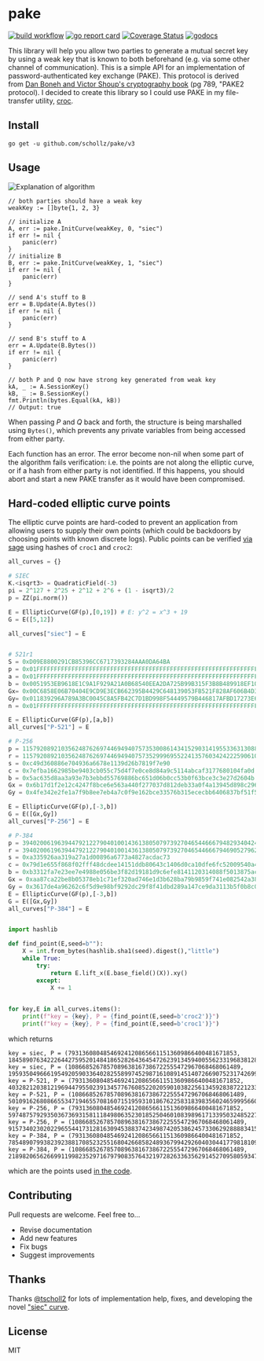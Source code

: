 # pake

[![build workflow](https://github.com/schollz/pake/actions/workflows/test.yml/badge.svg)](https://github.com/schollz/pake/actions/workflows/test.yml) 
[![go report card](https://goreportcard.com/badge/github.com/schollz/pake)](https://goreportcard.com/report/github.com/schollz/pake)
[![Coverage Status](https://coveralls.io/repos/github/schollz/pake/badge.svg)](https://coveralls.io/github/schollz/pake)
[![godocs](https://godoc.org/github.com/schollz/pake?status.svg)](https://godoc.org/github.com/schollz/pake) 

This library will help you allow two parties to generate a mutual secret key by using a weak key that is known to both beforehand (e.g. via some other channel of communication). This is a simple API for an implementation of password-authenticated key exchange (PAKE). This protocol is derived from [Dan Boneh and Victor Shoup's cryptography book](https://crypto.stanford.edu/~dabo/cryptobook/BonehShoup_0_4.pdf) (pg 789, "PAKE2 protocol). I decided to create this library so I could use PAKE in my file-transfer utility, [croc](https://github.com/schollz/croc).


## Install

```
go get -u github.com/schollz/pake/v3
```

## Usage 

![Explanation of algorithm](https://i.imgur.com/s7oQWVP.png)

```golang
// both parties should have a weak key
weakKey := []byte{1, 2, 3}

// initialize A
A, err := pake.InitCurve(weakKey, 0, "siec")
if err != nil {
    panic(err)
}
// initialize B
B, err := pake.InitCurve(weakKey, 1, "siec")
if err != nil {
    panic(err)
}

// send A's stuff to B
err = B.Update(A.Bytes())
if err != nil {
    panic(err)
}

// send B's stuff to A
err = A.Update(B.Bytes())
if err != nil {
    panic(err)
}

// both P and Q now have strong key generated from weak key
kA, _ := A.SessionKey()
kB, _ := B.SessionKey()
fmt.Println(bytes.Equal(kA, kB))
// Output: true
```

When passing *P* and *Q* back and forth, the structure is being marshalled using `Bytes()`, which prevents any private variables from being accessed from either party.

Each function has an error. The error become non-nil when some part of the algorithm fails verification: i.e. the points are not along the elliptic curve, or if a hash from either party is not identified. If this happens, you should abort and start a new PAKE transfer as it would have been compromised. 

## Hard-coded elliptic curve points

The elliptic curve points are hard-coded to prevent an application from allowing users to supply their own points (which could be backdoors by choosing points with known discrete logs). Public points can be verified [via sage](https://sagecell.sagemath.org/?z=eJzNVk1v3MgRvQvQfyDkw85gJaWrqr9qkQ1AckgjyMXB5mCsYQvNZnc8yFhSZsa7Ehb-73mULNv5wCKLXSDhYdhDVlVX1Xuvmmm3u8rv9z-UQ_Nt89OH05PTk2fNd38c-tOTP13-fnv4-_4of8CrP79P8z4dt3nclt28upD16cntFi_4DXFovsad3cON-OHm8bui5qJ5jLH-HcMB9t9_v7rdXl7f7N-t1utluwEPh91ue4vg_ZLJ6vm4ul2fvzLnpK_XzbNm-Ka5f8Mwu3sjiEp6evJ8cVq9cufErx-ipE91vDo7bEs-e71YLG-WghzTnk5PvsMzc7cxOsRoDCv1XXSivu99oCAqHG3btmbTetu1j_maO0Pj__xCgf8vuYAZ02MuxpE6GTr1FAfqtaVRWVum1nQ-OmuGoeVNG9h1qp2QG6WLnY2qsB8JMJDzpKKOhj4MKqEj77g33Ua6jrrRBHFBNmOMsuFe7EjDaB2NG-s7Z2Q0Bky4e8ylx45xML4Lxho7aL_RQYa-856xQWcta-9tJFHjZOzAiDFybEcPF7uRTde2ZDs3hDCMQ3DKcRxo04PcLY9jGzeDiI2d9BSdbxGtGzUMYRDqeXDdxnvkcv-IEUVBI3wborbS9cZY18fWjZ3lPmyo26jG0Vlr1QVFaj5SaMduQ4GDDMi4R-ghsKpDweyt6Z0znRqSsd2Y4Emc9MFE33Lgnq2JsRvUBq_jhrx36Mv1b8WX1lH0MUTpRh7Vo8Fj3xuycQxGW7cxwMr12kXg2tvQDl3nxy7QoCQRqevPijydT4uAv5TviwuA81m_z5oXF-z8oxqJ0DE2UZmMOM82Bs9eA3qoVq0J4IsTg86QFUuO1QhZ0NSJeCFBozzSDovsHSbC_r-NCSzUIwyzRfODN2LZMrNT48mAe8TGWvGo9vDQ-Wx1Fr_sV8BIFZ-8D7EQCDizn0IkraEokMoP9qHUKQE71uimgm0lT8a5HNxsYWhyiXO0SbMjsmnKqQqF4KMhY2sy85MqXcpe3BxTkqRSwiRlmmaHlBW5TNk7mo2fTM5OJlO9TLlIlsIBaRk7LYp6COQnCjNVLsQZtYYaYemL85KsNZVDMBLmSDyXSSSZahNqs9haYwb7Fzk8BLK1oFmFa6EUqk6xlFAmm0I2VQt5XjJYejphRJRc8jSBNj5KmKqj6pqfJdCFPDLo44nw_O78-f2_MwoE-mdGSbSPjELKhg1AVI-lBROIOSiGCBmwXKC1aJwJivOBgaSHbj2gVBtZBaOGrQsMKMgqZGIElLOB_QI9u6jwNhAQYc4gBBHLcn7tf9XOHjMMlp6DdxifClIxQPdYRwVAJoL5DPKCqnAC9UH3ZY7IEzsTGq7sQRLSxCGBExAAOBoC4I14kueUg3xip85UvHMVo6AarrXaOOe5FIgLhJqnaBA9E3CbTU5k5lp8zQ71KQ6ChElXInpVkqsQVvWFIooJOQcoKsoTe8Ek4ppCYVlYYsHZYpyfitTIM-HgoFmzL7VE7AzNQd1odHUYjTEs3Ef5CqUkLjCfOUWXY5lnKZlTqZ_YnVIMOTFPJUJmAmVOlAOVKmzSHCwSnGXyHKcUdIImoVZLxQBTy0ki5jFXdjMoitngsyRnXUEOwMSkKXxiP2AMc4FwMVM4--pmLRqnigOCZ-ikxmppnmaOmsiGXHQGKCSTq2aK2ZjkDVJDOgE16xySFayzmpJMcfVXSwNK-PJjafvu9mZ_bN6mw9vddlqezKU2dXs9X93ebK-Pq-H8UMr87XR2tv7m9KTB9RLeeHNZ9zfvrqb7YzmsPrpfHt4mWi3268t5-9dyOK7W52e77fG4K2frR-8f3253pfnL_n35GG65jvv7L_4t174c3--vm-Fyt63Hq7vVcDmlQ7mqD5-j69XL9fry7n61_uxU7nK5Pf5LlJfN1xj4S1XLv9OTerNv_lbuzwcU0Hzuy-X2WN4dVk8F3u6XwusZLJevZNw-nDcvluV_6MtXeX-T-av1h6cCf7k3PXj_AxzM6dk=&lang=sage&interacts=eJyLjgUAARUAuQ==) using hashes of `croc1` and `croc2`:

```python
all_curves = {}

# SIEC
K.<isqrt3> = QuadraticField(-3)
pi = 2^127 + 2^25 + 2^12 + 2^6 + (1 - isqrt3)/2
p = ZZ(pi.norm())

E = EllipticCurve(GF(p),[0,19]) # E: y^2 = x^3 + 19
G = E([5,12])

all_curves["siec"] = E


# 521r1
S = 0xD09E8800291CB85396CC6717393284AAA0DA64BA
p = 0x01FFFFFFFFFFFFFFFFFFFFFFFFFFFFFFFFFFFFFFFFFFFFFFFFFFFFFFFFFFFFFFFFFFFFFFFFFFFFFFFFFFFFFFFFFFFFFFFFFFFFFFFFFFFFFFFFFFFFFFFFFFFFFFFFFF
a = 0x01FFFFFFFFFFFFFFFFFFFFFFFFFFFFFFFFFFFFFFFFFFFFFFFFFFFFFFFFFFFFFFFFFFFFFFFFFFFFFFFFFFFFFFFFFFFFFFFFFFFFFFFFFFFFFFFFFFFFFFFFFFFFFFFFFC
b = 0x0051953EB9618E1C9A1F929A21A0B68540EEA2DA725B99B315F3B8B489918EF109E156193951EC7E937B1652C0BD3BB1BF073573DF883D2C34F1EF451FD46B503F00
Gx= 0x00C6858E06B70404E9CD9E3ECB662395B4429C648139053FB521F828AF606B4D3DBAA14B5E77EFE75928FE1DC127A2FFA8DE3348B3C1856A429BF97E7E31C2E5BD66
Gy= 0x011839296A789A3BC0045C8A5FB42C7D1BD998F54449579B446817AFBD17273E662C97EE72995EF42640C550B9013FAD0761353C7086A272C24088BE94769FD16650
n = 0x01FFFFFFFFFFFFFFFFFFFFFFFFFFFFFFFFFFFFFFFFFFFFFFFFFFFFFFFFFFFFFFFFFA51868783BF2F966B7FCC0148F709A5D03BB5C9B8899C47AEBB6FB71E91386409

E = EllipticCurve(GF(p),[a,b])
all_curves["P-521"] = E

# P-256
p = 115792089210356248762697446949407573530086143415290314195533631308867097853951
r = 115792089210356248762697446949407573529996955224135760342422259061068512044369
s = 0xc49d360886e704936a6678e1139d26b7819f7e90
c = 0x7efba1662985be9403cb055c75d4f7e0ce8d84a9c5114abcaf3177680104fa0d
b = 0x5ac635d8aa3a93e7b3ebbd55769886bc651d06b0cc53b0f63bce3c3e27d2604b
Gx = 0x6b17d1f2e12c4247f8bce6e563a440f277037d812deb33a0f4a13945d898c296
Gy = 0x4fe342e2fe1a7f9b8ee7eb4a7c0f9e162bce33576b315ececbb6406837bf51f5 

E = EllipticCurve(GF(p),[-3,b])
G = E([Gx,Gy])
all_curves["P-256"] = E

# P-384
p = 39402006196394479212279040100143613805079739270465446667948293404245721771496870329047266088258938001861606973112319
r = 39402006196394479212279040100143613805079739270465446667946905279627659399113263569398956308152294913554433653942643
s = 0xa335926aa319a27a1d00896a6773a4827acdac73
c = 0x79d1e655f868f02fff48dcdee14151ddb80643c1406d0ca10dfe6fc52009540a495e8042ea5f744f6e184667cc722483
b = 0xb3312fa7e23ee7e4988e056be3f82d19181d9c6efe8141120314088f5013875ac656398d8a2ed19d2a85c8edd3ec2aef
Gx = 0xaa87ca22be8b05378eb1c71ef320ad746e1d3b628ba79b9859f741e082542a385502f25dbf55296c3a545e3872760ab7
Gy = 0x3617de4a96262c6f5d9e98bf9292dc29f8f41dbd289a147ce9da3113b5f0b8c00a60b1ce1d7e819d7a431d7c90ea0e5f
E = EllipticCurve(GF(p),[-3,b])
G = E([Gx,Gy])
all_curves["P-384"] = E


import hashlib

def find_point(E,seed=b""):
    X = int.from_bytes(hashlib.sha1(seed).digest(),"little")
    while True:
        try:
            return E.lift_x(E.base_field()(X)).xy()
        except:
            X += 1

    
for key,E in all_curves.items():
    print(f"key = {key}, P = {find_point(E,seed=b'croc2')}")
    print(f"key = {key}, P = {find_point(E,seed=b'croc1')}")
```

which returns

```
key = siec, P = (793136080485469241208656611513609866400481671853, 18458907634222644275952014841865282643645472623913459400556233196838128612339)
key = siec, P = (1086685267857089638167386722555472967068468061489, 19593504966619549205903364028255899745298716108914514072669075231742699650911)
key = P-521, P = (793136080485469241208656611513609866400481671852, 4032821203812196944795502391345776760852202059010382256134592838722123385325802540879231526503456158741518531456199762365161310489884151533417829496019094620)
key = P-521, P = (1086685267857089638167386722555472967068468061489, 5010916268086655347194655708160715195931018676225831839835602465999566066450501167246678404591906342753230577187831311039273858772817427392089150297708931207)
key = P-256, P = (793136080485469241208656611513609866400481671852, 59748757929350367369315811184980635230185250460108398961713395032485227207304)
key = P-256, P = (1086685267857089638167386722555472967068468061489, 9157340230202296554417312816309453883742349874205386245733062928888341584123)
key = P-384, P = (793136080485469241208656611513609866400481671852, 7854890799382392388170852325516804266858248936799429260403044177981810983054351714387874260245230531084533936948596)
key = P-384, P = (1086685267857089638167386722555472967068468061489, 21898206562669911998235297167979083576432197282633635629145270958059347586763418294901448537278960988843108277491616)
```

which are the points used [in the code](https://github.com/schollz/pake/blob/master/pake.go#L76-L107).

## Contributing

Pull requests are welcome. Feel free to...

- Revise documentation
- Add new features
- Fix bugs
- Suggest improvements

## Thanks

Thanks [@tscholl2](https://github.com/tscholl2) for lots of implementation help, fixes, and developing the novel ["siec" curve](https://doi.org/10.1080/10586458.2017.1412371).


## License

MIT
